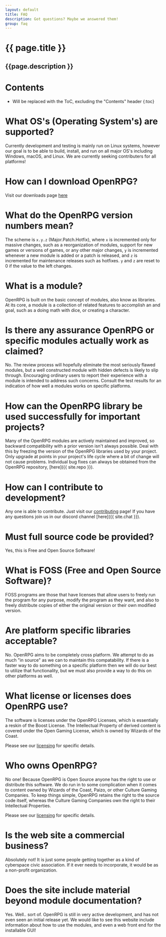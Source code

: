 ```yaml
---
layout: default
title: FAQ
description: Got questions? Maybe we answered them!
group: faq
---
```

# {{ page.title }}
## {{page.description }}

# Contents

* Will be replaced with the ToC, excluding the "Contents" header
{:toc}

# What OS's (Operating System's) are supported?

Currently development and testing is mainly run on Linux systems, however our goal is to be able to build, install, and run on all major OS's including Windows, macOS, and Linux. We are currently seeking contributers for all platforms!

# How can I download OpenRPG?

Visit our downloads page [here](/download/)

# What do the OpenRPG version numbers mean?

The scheme is `x.y.z` (Major.Patch.Hotfix), where `x` is incremented only for massive changes, such as a reorganization of modules, support for new games or versions of games, or any other major changes, `y` is incremented whenever a new module is added or a patch is released, and `z` is incremented for maintenance releases such as hotfixes. `y` and `z` are reset to 0 if the value to the left changes.

# What is a module?

OpenRPG is built on the basic concept of modules, also know as libraries. At its core, a module is a collection of related features to accomplish an and goal, such as a doing math with dice, or creating a character.

# Is there any assurance OpenRPG or specific modules actually work as claimed?

No. The review process will hopefully eliminate the most seriously flawed modules, but a well constructed module with hidden defects is likely to slip through. Encouraging ordinary users to report their experience with a module is intended to address such concerns. Consult the test results for an indication of how well a modules works on specific platforms.

# How can the OpenRPG library be used successfully for important projects?

Many of the OpenRPG modules are actively maintained and improved, so backward compatibility with a prior version isn't always possible. Deal with this by freezing the version of the OpenRPG libraries used by your project. Only upgrade at points in your project's life cycle where a bit of change will not cause problems. Individual bug fixes can always be obtained from the OpenRPG repository, [here]({{ site.repo }}).

# How can I contribute to development?

Any one is able to contribute. Just visit our [contributing](/contributing/) page! If you have any questions join us in our discord channel [here]({{ site.chat }}).

# Must full source code be provided?

Yes, this is Free and Open Source Software!

# What is FOSS (Free and Open Source Software)?

FOSS programs are those that have licenses that allow users to freely run the program for any purpose, modify the program as they want, and also to freely distribute copies of either the original version or their own modified version.

# Are platform specific libraries acceptable?

No. OpenRPG aims to be completely cross platform. We attempt to do as much "in source" as we can to maintain this compatability. If there is a faster way to do something on a specific platform then we will do our best to utilize that functionality, but we must also provide a way to do this on other platforms as well.

# What license or licenses does OpenRPG use?

The software is licenses under the OpenRPG Licenses, which is essentially a reskin of the Boost License.
The Intellectual Property of derived content is covered under the Open Gaming License, which is owned by Wizards of the Coast.

Please see our [licensing](/about/license/) for specific details.

# Who owns OpenRPG?

No one! Because OpenRPG is Open Source anyone has the right to use or distribute this software. We do run in to some complication when it comes to content owned by Wizards of the Coast, Paizo, or other Culture Gaming Companies. To keep things simple, OpenRPG retains the right to the source code itself, whereas the Culture Gaming Companies own the right to their Intellectual Properties.

Please see our [licensing](/about/license/) for specific details.

# Is the web site a commercial business?

Absolutely not!  It is just some people getting together as a kind of cyberspace civic association. If it ever needs to incorporate, it would be as a non-profit organization.

# Does the site include material beyond module documentation?

Yes. Well.. sort of. OpenRPG is still in very active development, and has not even seen an initial release yet. We would like to see this website include information about how to use the modules, and even a web front end for the installable GUI!
